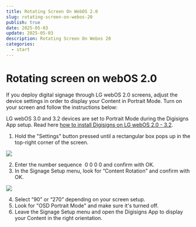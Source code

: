 ```yaml
---
title: Rotating Screen On WebOS 2.0
slug: rotating-screen-on-webos-20
publish: true
date: 2025-05-03
update: 2025-05-03
description: Rotating Screen On Webos 20
categories:
  - start
---
```


Rotating screen on webOS 2.0
============================

If you deploy digital signage through LG webOS 2.0 screens, adjust the device settings in order to display your Content in Portrait Mode. Turn on your screen and follow the instructions below:

LG webOS 3.0 and 3.2 devices are set to Portrait Mode during the Digisigns App setup. Read here [how to install Digisigns on LG webOS 2.0 - 3.2](/02_player-installation/19_lg-webos/02_installing-on-webos-20-to-32).

1. Hold the "Settings" button pressed until a rectangular box pops up in the top-right corner of the screen.

![](https://static.helpjuice.com/helpjuice_production/uploads/upload/image/23821/direct/1731527458803/how-to-set-lg-webos-2-0-to-portrait-mode_1.jpg)

2. Enter the number sequence  0 0 0 0 and confirm with OK.
3. In the Signage Setup menu, look for “Content Rotation” and confirm with OK.

![](https://static.helpjuice.com/helpjuice_production/uploads/upload/image/23821/direct/1731527475957/how-to-set-lg-webos-2-0-to-portrait-mode_2.jpg)

4. Select “90” or “270” depending on your screen setup.
5. Look for "OSD Portrait Mode" and make sure it's turned off.
6. Leave the Signage Setup menu and open the Digisigns App to display your Content in the right orientation.
